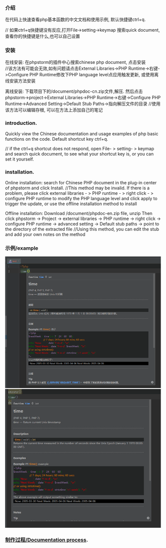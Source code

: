 ### 介绍

在代码上快速查看php基本函数的中文文档和使用示例, 默认快捷键ctrl+q.

// 如果ctrl+q快捷键没有反应,打开File->setting->keymap 搜索quick document,查看你的快捷键是什么,也可以自己设置

### 安装

在线安装:   在phpstorm的插件中心搜索chinese php document, 点击安装    
//该方法有可能会无效,如有问题请点击External Libraries->PHP Runtime->右键->Configure PHP Runtime修改下PHP language level点应用触发更新, 或使用离线安装方法安装


离线安装:   下载项目下的/document/phpdoc-cn.zip文件,解压. 然后点击phpstorm->project->External Libraries->PHP Runtime->右键->Configure PHP Runtime->Advanced Setting->Default Stub Paths->指向解压文件的目录
//使用该方法可以编辑存根, 可以在方法上添加自己的笔记

### introduction. 

Quickly view the Chinese documentation and usage examples of php basic functions on the code. Default shortcut key ctrl+q. 

// if the ctrl+q shortcut does not respond, open File- > setting- > keymap and search quick document, to see what your shortcut key is, or you can set it yourself. 

### installation. 

Online installation:    search for Chinese PHP document in the plug-in center of phpstorm and click Install.
//This method may be invalid. If there is a problem, please click external libraries - > PHP runtime - > right click - > configure PHP runtime to modify the PHP language level and click apply to trigger the update, or use the offline installation method to install


Offline installation:   Download /document/phpdoc-en.zip file, unzip Then click phpstorm -> Project -> external libraries -> PHP runtime -> right click -> configure PHP runtime -> advanced setting -> Default stub paths -> point to the directory of the extracted file
//Using this method, you can edit the stub and add your own notes on the method
        
### 示例/example
       
![img](./example.png) 
![img](./example1.png) 

### [制作过程/Documentation process](./develop.MD).
